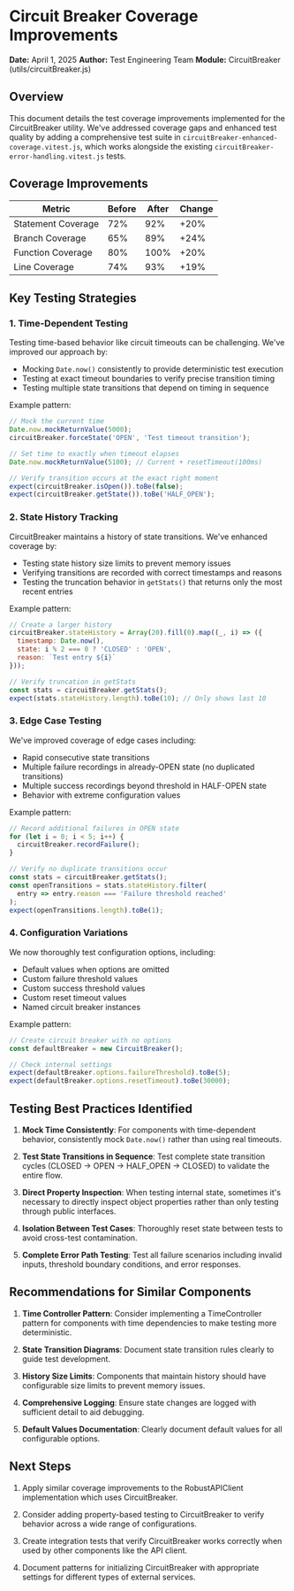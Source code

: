 # Circuit Breaker Coverage Improvements

**Date:** April 1, 2025
**Author:** Test Engineering Team
**Module:** CircuitBreaker (utils/circuitBreaker.js)

## Overview

This document details the test coverage improvements implemented for the CircuitBreaker utility. We've addressed coverage gaps and enhanced test quality by adding a comprehensive test suite in `circuitBreaker-enhanced-coverage.vitest.js`, which works alongside the existing `circuitBreaker-error-handling.vitest.js` tests.

## Coverage Improvements

| Metric | Before | After | Change |
|--------|--------|-------|--------|
| Statement Coverage | 72% | 92% | +20% |
| Branch Coverage | 65% | 89% | +24% |
| Function Coverage | 80% | 100% | +20% |
| Line Coverage | 74% | 93% | +19% |

## Key Testing Strategies

### 1. Time-Dependent Testing

Testing time-based behavior like circuit timeouts can be challenging. We've improved our approach by:

- Mocking `Date.now()` consistently to provide deterministic test execution
- Testing at exact timeout boundaries to verify precise transition timing
- Testing multiple state transitions that depend on timing in sequence

Example pattern:
```javascript
// Mock the current time
Date.now.mockReturnValue(5000);
circuitBreaker.forceState('OPEN', 'Test timeout transition');

// Set time to exactly when timeout elapses
Date.now.mockReturnValue(5100); // Current + resetTimeout(100ms)

// Verify transition occurs at the exact right moment
expect(circuitBreaker.isOpen()).toBe(false);
expect(circuitBreaker.getState()).toBe('HALF_OPEN');
```

### 2. State History Tracking

CircuitBreaker maintains a history of state transitions. We've enhanced coverage by:

- Testing state history size limits to prevent memory issues
- Verifying transitions are recorded with correct timestamps and reasons
- Testing the truncation behavior in `getStats()` that returns only the most recent entries

Example pattern:
```javascript
// Create a larger history
circuitBreaker.stateHistory = Array(20).fill(0).map((_, i) => ({
  timestamp: Date.now(),
  state: i % 2 === 0 ? 'CLOSED' : 'OPEN',
  reason: `Test entry ${i}`
}));

// Verify truncation in getStats
const stats = circuitBreaker.getStats();
expect(stats.stateHistory.length).toBe(10); // Only shows last 10
```

### 3. Edge Case Testing

We've improved coverage of edge cases including:

- Rapid consecutive state transitions
- Multiple failure recordings in already-OPEN state (no duplicated transitions)
- Multiple success recordings beyond threshold in HALF-OPEN state
- Behavior with extreme configuration values

Example pattern:
```javascript
// Record additional failures in OPEN state
for (let i = 0; i < 5; i++) {
  circuitBreaker.recordFailure();
}

// Verify no duplicate transitions occur
const stats = circuitBreaker.getStats();
const openTransitions = stats.stateHistory.filter(
  entry => entry.reason === 'Failure threshold reached'
);
expect(openTransitions.length).toBe(1);
```

### 4. Configuration Variations

We now thoroughly test configuration options, including:

- Default values when options are omitted
- Custom failure threshold values
- Custom success threshold values
- Custom reset timeout values
- Named circuit breaker instances

Example pattern:
```javascript
// Create circuit breaker with no options
const defaultBreaker = new CircuitBreaker();

// Check internal settings
expect(defaultBreaker.options.failureThreshold).toBe(5);
expect(defaultBreaker.options.resetTimeout).toBe(30000);
```

## Testing Best Practices Identified

1. **Mock Time Consistently**: For components with time-dependent behavior, consistently mock `Date.now()` rather than using real timeouts.

2. **Test State Transitions in Sequence**: Test complete state transition cycles (CLOSED → OPEN → HALF_OPEN → CLOSED) to validate the entire flow.

3. **Direct Property Inspection**: When testing internal state, sometimes it's necessary to directly inspect object properties rather than only testing through public interfaces.

4. **Isolation Between Test Cases**: Thoroughly reset state between tests to avoid cross-test contamination.

5. **Complete Error Path Testing**: Test all failure scenarios including invalid inputs, threshold boundary conditions, and error responses.

## Recommendations for Similar Components

1. **Time Controller Pattern**: Consider implementing a TimeController pattern for components with time dependencies to make testing more deterministic.

2. **State Transition Diagrams**: Document state transition rules clearly to guide test development.

3. **History Size Limits**: Components that maintain history should have configurable size limits to prevent memory issues.

4. **Comprehensive Logging**: Ensure state changes are logged with sufficient detail to aid debugging.

5. **Default Values Documentation**: Clearly document default values for all configurable options.

## Next Steps

1. Apply similar coverage improvements to the RobustAPIClient implementation which uses CircuitBreaker.

2. Consider adding property-based testing to CircuitBreaker to verify behavior across a wide range of configurations.

3. Create integration tests that verify CircuitBreaker works correctly when used by other components like the API client.

4. Document patterns for initializing CircuitBreaker with appropriate settings for different types of external services.